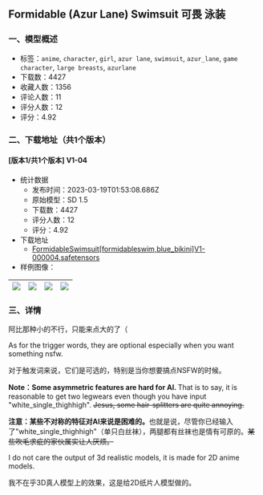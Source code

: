 ## Formidable (Azur Lane) Swimsuit 可畏 泳装
### 一、模型概述

- 标签：`anime`, `character`, `girl`, `azur lane`, `swimsuit`, `azur_lane`, `game character`, `large breasts`, `azurlane`
- 下载数：4427
- 收藏人数：1356
- 评论人数：11
- 评分人数：12
- 评分：4.92

### 二、下载地址（共1个版本）

#### [版本1/共1个版本] V1-04

- 统计数据
  - 发布时间：2023-03-19T01:53:08.686Z
  - 原始模型：SD 1.5
  - 下载数：4427
  - 评分人数：12
  - 评分：4.92
- 下载地址
  - [FormidableSwimsuit[formidableswim,blue_bikini]V1-000004.safetensors](https://civitai.com/api/download/models/25160)
- 样例图像：

| <img src="https://image.civitai.com/xG1nkqKTMzGDvpLrqFT7WA/1bd79897-4d5d-469f-87b4-0099e6899a00/width=450/275440.jpeg" /> | <img src="https://image.civitai.com/xG1nkqKTMzGDvpLrqFT7WA/d3fa21b3-1f9f-4e70-bd37-b765c9bd8100/width=450/275436.jpeg" /> | <img src="https://image.civitai.com/xG1nkqKTMzGDvpLrqFT7WA/0e74a35d-cd4f-498d-6a97-ff88a6a90d00/width=450/275437.jpeg" /> | <img src="https://image.civitai.com/xG1nkqKTMzGDvpLrqFT7WA/1481ecf5-74cc-4986-558a-4bbbdb0e6100/width=450/275583.jpeg" /> |
| ---- | ---- | ---- | ---- |


### 三、详情
<p>阿比那种小的不行，只能来点大的了（</p><p>As for the trigger words, they are optional especially when you want something nsfw.</p><p>对于触发词来说，它们是可选的，特别是当你想要搞点NSFW的时候。</p><p><strong>Note：Some asymmetric features are hard for AI. </strong>That is to say, it is reasonable to get two legwears even though you have input "white_single_thighhigh". <s>Jesus, some hair-splitters are quite annoying.</s></p><p><strong>注意：某些不对称的特征对AI来说是困难的。</strong>也就是说，尽管你已经输入了"white_single_thighhigh"（单只白丝袜），两腿都有丝袜也是情有可原的。<s>某些吹毛求疵的家伙属实让人厌烦。</s></p><p>I do not care the output of 3d realistic models, it is made for 2D anime models.</p><p>我不在乎3D真人模型上的效果，这是给2D纸片人模型做的。</p>